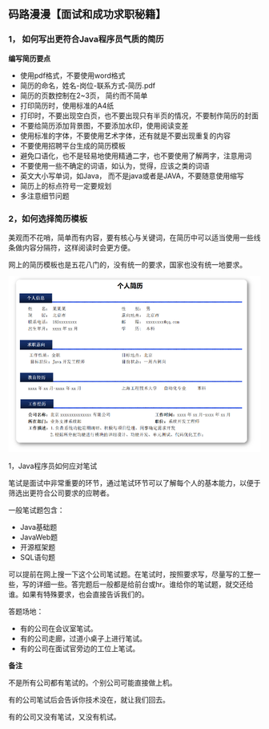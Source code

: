 ## 码路漫漫【面试和成功求职秘籍】



### 1， 如何写出更符合Java程序员气质的简历

**编写简历要点**

- 使用pdf格式，不要使用word格式
- 简历的命名，姓名-岗位-联系方式-简历.pdf
- 简历的页数控制在2~3页， 简约而不简单
- 打印简历时，使用标准的A4纸
- 打印时，不要出现空白页，也不要出现只有半页的情况，不要制作简历的封面
- 不要给简历添加背景图，不要添加水印，使用阅读变差
- 使用标准的字体，不要使用艺术字体，还有就是不要出现重复的内容
- 不要使用招聘平台生成的简历模板
- 避免口语化，也不是轻易地使用精通二字，也不要使用了解两字，注意用词
- 不要使用一些不确定的词语，如认为，觉得，应该之类的词语
- 英文大小写单词，如Java， 而不是java或者是JAVA，不要随意使用缩写
- 简历上的标点符号一定要规划
- 多注意细节问题





### 2，如何选择简历模板



美观而不花哨，简单而有内容，要有核心与关键词，在简历中可以适当使用一些线条做内容分隔符，这样阅读时会更方便。



网上的简历模板也是五花八门的，没有统一的要求，国家也没有统一地要求。



![1718809506830](assets/1718809506830.png)













































1，Java程序员如何应对笔试



笔试是面试中非常重要的环节，通过笔试环节可以了解每个人的基本能力，以便于筛选出更符合公司要求的应聘者。

一般笔试题包含：

- Java基础题
- JavaWeb题
- 开源框架题
- SQL语句题

可以提前在网上搜一下这个公司笔试题。在笔试时，按照要求写，尽量写的工整一些，写的详细一些。答完题后一般都是给前台或hr。谁给你的笔试题，就交还给谁。如果有特殊要求，也会直接告诉我们的。

答题场地：

- 有的公司在会议室笔试。
- 有的公司走廊，过道小桌子上进行笔试。
- 有的公司在面试官旁边的工位上笔试。



**备注**

不是所有公司都有笔试的。个别公司可能直接做上机。

有的公司笔试后会告诉你技术没在，就让我们回去。

有的公司又没有笔试，又没有机试。